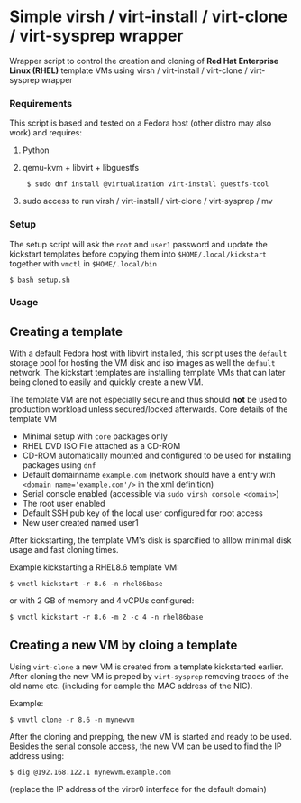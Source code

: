 # Simple virsh / virt-install / virt-clone / virt-sysprep wrapper 

Wrapper script to control the creation and cloning of **Red Hat Enterprise Linux (RHEL)**  template VMs using virsh / virt-install / virt-clone / virt-sysprep wrapper

### Requirements

This script is based and tested on a Fedora host (other distro may also work) and requires:

1. Python
1. qemu-kvm + libvirt + libguestfs

        $ sudo dnf install @virtualization virt-install guestfs-tool

1. sudo access to run virsh / virt-install / virt-clone / virt-sysprep / mv

### Setup

The setup script will ask the `root` and `user1` password and update the kickstart templates before copying them into `$HOME/.local/kickstart` together with `vmctl` in `$HOME/.local/bin`

    $ bash setup.sh

### Usage

## Creating a template

With a default Fedora host with libvirt installed, this script uses the `default` storage pool for hosting the VM disk and iso images as well the `default` network. The kickstart templates are installing template VMs that can later being cloned to easily and quickly create a new VM.

The template VM are not especially secure and thus should **not** be used to production workload unless secured/locked afterwards. Core details of the template VM
* Minimal setup with `core` packages only
* RHEL DVD ISO File attached as a CD-ROM
* CD-ROM automatically mounted and configured to be used for installing packages using `dnf`
* Default domainname `example.com` (network should have a entry with `<domain name='example.com'/>` in the xml definition)
* Serial console enabled (accessible via `sudo virsh console <domain>`)
* The root user enabled
* Default SSH pub key of the local user configured for root access
* New user created named user1

After kickstarting, the template VM's disk is sparcified to alllow minimal disk usage and fast cloning times.

Example kickstarting a RHEL8.6 template VM:

    $ vmctl kickstart -r 8.6 -n rhel86base

or with 2 GB of memory and 4 vCPUs configured:

    $ vmctl kickstart -r 8.6 -m 2 -c 4 -n rhel86base

## Creating a new VM by cloing a template

Using `virt-clone` a new VM is created from a template kickstarted earlier. After cloning the new VM is preped by `virt-sysprep` removing traces of the old name etc. (including for eample the MAC address of the NIC).

Example:

    $ vmvtl clone -r 8.6 -n mynewvm

After the cloning and prepping, the new VM is started and ready to be used. Besides the serial console access, the new VM can be used to find the IP address using:

    $ dig @192.168.122.1 nynewvm.example.com


(replace the IP address of the virbr0 interface for the default domain)
